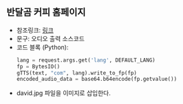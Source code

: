 ## 반달곰 커피 홈페이지
- 참조링크: [링크](https://반달곰_커피)
- 문구: 오디오 출력 소스코드
- 코드 블록 (Python):
  ```python
  lang = request.args.get('lang', DEFAULT_LANG)
  fp = BytesIO()
  gTTS(text, "com", lang).write_to_fp(fp)
  encoded_audio_data = base64.b64encode(fp.getvalue())
  ```
- david.jpg 파일을 이미지로 삽입한다.